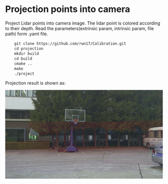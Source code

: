# Projection points into camera

Project Lidar points into camera image. The lidar point is colored according to their depth. Read the parameters(extrinsic param, intrinsic param, file path) form .yaml file.

```
    git clone https://github.com/rwn17/Calibration.git
    cd projection
    mkdir build
    cd build
    cmake ..
    make
    ./project
 ```

Projection result is shown as:

![image](https://github.com/rwn17/Calibration/blob/master/image_project.jpg)

